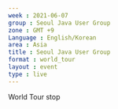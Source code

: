 ```yaml
---
week : 2021-06-07
group : Seoul Java User Group
zone : GMT +9
Language : English/Korean
area : Asia
title : Seoul Java User Group
format : world_tour
layout : event
type : live
---
```

World Tour stop
